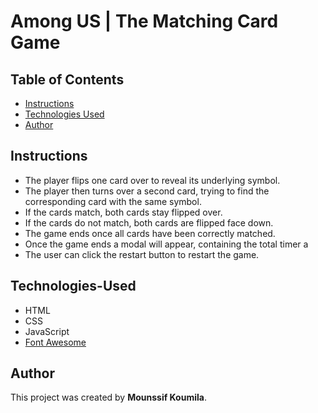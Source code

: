# Among US | The Matching Card Game


## Table of Contents

* [Instructions](#instructions)
* [Technologies Used](#Technologies-Used)
* [Author](#author)


## Instructions

* The player flips one card over to reveal its underlying symbol.
* The player then turns over a second card, trying to find the corresponding card with the same symbol.
* If the cards match, both cards stay flipped over.
* If the cards do not match, both cards are flipped face down.
* The game ends once all cards have been correctly matched.
* Once the game ends a modal will appear, containing the total timer a
* The user can click the restart button to restart the game.


## Technologies-Used

* HTML
* CSS
* JavaScript
* [Font Awesome](https://fontawesome.com/)


## Author

This project was created by **Mounssif Koumila**.
